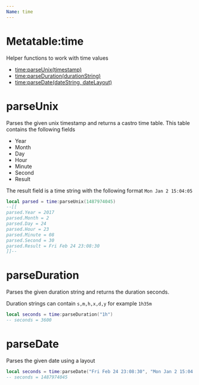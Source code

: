 ```yaml
---
Name: time
---
```


# Metatable:time

Helper functions to work with time values

- [time:parseUnix(timestamp)](#parseunix)
- [time:parseDuration(durationString)](#parseduration)
- [time:parseDate(dateString, dateLayout)](#parsedate)

# parseUnix

Parses the given unix timestamp and returns a castro time table. This table contains the following fields

- Year
- Month
- Day
- Hour
- Minute
- Second
- Result

The result field is a time string with the following format `Mon Jan 2 15:04:05`

```lua
local parsed = time:parseUnix(1487974045)
--[[
parsed.Year = 2017
parsed.Month = 2
parsed.Day = 24
parsed.Hour = 23
parsed.Minute = 08
parsed.Second = 30
parsed.Result = Fri Feb 24 23:08:30
]]--
```

# parseDuration

Parses the given duration string and returns the duration seconds.

Duration strings can contain `s,m,h,x,d,y` for example `1h35m`

```lua
local seconds = time:parseDuration("1h")
-- seconds = 3600
```

# parseDate

Parses the given date using a layout

```lua
local seconds = time:parseDate("Fri Feb 24 23:08:30", "Mon Jan 2 15:04:05")
-- seconds = 1487974045
```